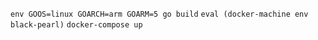 `env GOOS=linux GOARCH=arm GOARM=5 go build`
`eval (docker-machine env black-pearl)`
`docker-compose up`